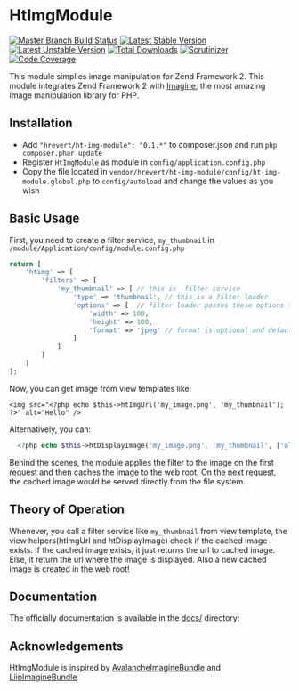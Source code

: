 HtImgModule
===========
[![Master Branch Build Status](https://api.travis-ci.org/hrevert/HtImgModule.png?branch=master)](http://travis-ci.org/hrevert/HtImgModule)
[![Latest Stable Version](https://poser.pugx.org/hrevert/ht-img-module/v/stable.png)](https://packagist.org/packages/hrevert/ht-img-module)
[![Latest Unstable Version](https://poser.pugx.org/hrevert/ht-img-module/v/unstable.png)](https://packagist.org/packages/hrevert/ht-img-module)
[![Total Downloads](https://poser.pugx.org/hrevert/ht-img-module/downloads.png)](https://packagist.org/packages/hrevert/ht-img-module)
[![Scrutinizer](https://scrutinizer-ci.com/g/hrevert/HtImgModule/badges/quality-score.png?s=c9bd5af136c2e580cf760d19f3ca72ae53bb8a02)](https://scrutinizer-ci.com/g/hrevert/HtImgModule/)
[![Code Coverage](https://scrutinizer-ci.com/g/hrevert/HtImgModule/badges/coverage.png?b=master)](https://scrutinizer-ci.com/g/hrevert/HtImgModule/?branch=master)

This module simplies image manipulation for Zend Framework 2. This module integrates Zend Framework 2 with [Imagine](https://github.com/avalanche123/Imagine), the most amazing Image manipulation library for PHP.

## Installation
* Add `"hrevert/ht-img-module": "0.1.*"` to composer.json and run `php composer.phar update`
* Register `HtImgModule` as module in `config/application.config.php`
* Copy the file located in `vendor/hrevert/ht-img-module/config/ht-img-module.global.php` to `config/autoload` and change the values as you wish

## Basic Usage
First, you need to create a filter service, `my_thumbnail` in `/module/Application/config/module.config.php`
```php
return [
    'htimg' => [
        'filters' => [
            'my_thumbnail' => [ // this is  filter service
                'type' => 'thumbnail', // this is a filter loader
                'options' => [  // filter loader passes these options to a Filter which manipulates the image
                    'width' => 100,
                    'height' => 100,
                    'format' => 'jpeg' // format is optional and defaults to the format of given image
                ]
            ]        
        ]
    ]
];
```

Now, you can get image from view templates like:
```html+php
<img src="<?php echo $this->htImgUrl('my_image.png', 'my_thumbnail'); ?>" alt="Hello" />
```
Alternatively, you can:
```php
  <?php echo $this->htDisplayImage('my_image.png', 'my_thumbnail', ['alt' => 'Hello']); ?>
```
Behind the scenes, the module applies the filter to the image on the first request and then caches the image to the web root. On the next request, the cached image would be served directly from the file system.

## Theory of Operation
Whenever, you call a filter service like `my_thumbnail` from view template, the view helpers(htImgUrl and htDisplayImage) check if the cached image exists. If the cached image exists, it just returns the url to cached image. Else, it return the url where the image is displayed.  Also a new cached image is created in the web root!

## Documentation
The officially documentation is available in the [docs/](https://github.com/hrevert/HtImgModule/tree/master/docs) directory:

## Acknowledgements
HtImgModule is inspired by [AvalancheImagineBundle](https://github.com/avalanche123/AvalancheImagineBundle) and [LiipImagineBundle](https://github.com/liip/LiipImagineBundle).

